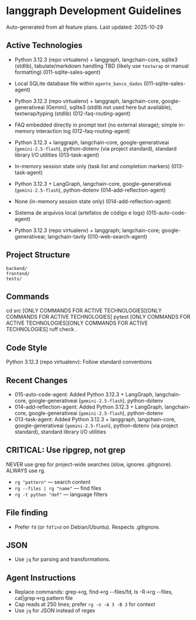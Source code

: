 # langgraph Development Guidelines

Auto-generated from all feature plans. Last updated: 2025-10-29

## Active Technologies
- Python 3.12.3 (repo virtualenv) + langgraph, langchain-core, sqlite3 (stdlib), tabulate/markdown handling TBD (likely use `textwrap` or manual formatting) (011-sqlite-sales-agent)
- Local SQLite database file within `agente_banco_dados` (011-sqlite-sales-agent)
- Python 3.12.3 (repo virtualenv) + langgraph, langchain-core, google-generativeai (Gemini), sqlite3 (stdlib not used here but available), textwrap/typing (stdlib) (012-faq-routing-agent)
- FAQ embedded directly in prompt text (no external storage); simple in-memory interaction log (012-faq-routing-agent)
- Python 3.12.3 + langgraph, langchain-core, google-generativeai (`gemini-2.5-flash`), python-dotenv (via project standard), standard library I/O utilities (013-task-agent)
- In-memory session state only (task list and completion markers) (013-task-agent)
- Python 3.12.3 + LangGraph, langchain-core, google-generativeai (`gemini-2.5-flash`), python-dotenv (014-add-reflection-agent)
- None (in-memory session state only) (014-add-reflection-agent)
- Sistema de arquivos local (artefatos de código e logs) (015-auto-code-agent)

- Python 3.12.3 (repo virtualenv) + langgraph; langchain-core; google-generativeai; langchain-tavily (010-web-search-agent)

## Project Structure

```text
backend/
frontend/
tests/
```

## Commands

cd src [ONLY COMMANDS FOR ACTIVE TECHNOLOGIES][ONLY COMMANDS FOR ACTIVE TECHNOLOGIES] pytest [ONLY COMMANDS FOR ACTIVE TECHNOLOGIES][ONLY COMMANDS FOR ACTIVE TECHNOLOGIES] ruff check .

## Code Style

Python 3.12.3 (repo virtualenv): Follow standard conventions

## Recent Changes
- 015-auto-code-agent: Added Python 3.12.3 + LangGraph, langchain-core, google-generativeai (`gemini-2.5-flash`), python-dotenv
- 014-add-reflection-agent: Added Python 3.12.3 + LangGraph, langchain-core, google-generativeai (`gemini-2.5-flash`), python-dotenv
- 013-task-agent: Added Python 3.12.3 + langgraph, langchain-core, google-generativeai (`gemini-2.5-flash`), python-dotenv (via project standard), standard library I/O utilities


<!-- MANUAL ADDITIONS START -->
## CRITICAL: Use ripgrep, not grep

NEVER use grep for project-wide searches (slow, ignores .gitignore). ALWAYS use rg.

- `rg "pattern"` — search content
- `rg --files | rg "name"` — find files
- `rg -t python "def"` — language filters

## File finding

- Prefer `fd` (or `fdfind` on Debian/Ubuntu). Respects .gitignore.

## JSON

- Use `jq` for parsing and transformations.

## Agent Instructions

- Replace commands: grep→rg, find→rg --files/fd, ls -R→rg --files, cat|grep→rg pattern file
- Cap reads at 250 lines; prefer `rg -n -A 3 -B 3` for context
- Use `jq` for JSON instead of regex

<!-- MANUAL ADDITIONS END -->
